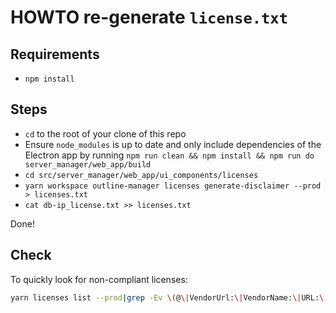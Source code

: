 # HOWTO re-generate `license.txt`

## Requirements

* `npm install`

## Steps

* `cd` to the root of your clone of this repo
* Ensure `node_modules` is up to date and only include dependencies of the Electron app by running `npm run clean && npm install && npm run do server_manager/web_app/build`
* `cd src/server_manager/web_app/ui_components/licenses`
* `yarn workspace outline-manager licenses generate-disclaimer --prod > licenses.txt`
* `cat db-ip_license.txt >> licenses.txt`

Done!

## Check

To quickly look for non-compliant licenses:

```bash
yarn licenses list --prod|grep -Ev \(@\|VendorUrl:\|VendorName:\|URL:\)
```

